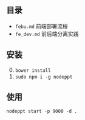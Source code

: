 
## 目录

- `febu.md` 前端部署流程
- `fe_dev.md` 前后端分离实践

## 安装

0. `bower install`
0. `sudo npm i -g nodeppt`

## 使用

```
nodeppt start -p 9000 -d .
```
